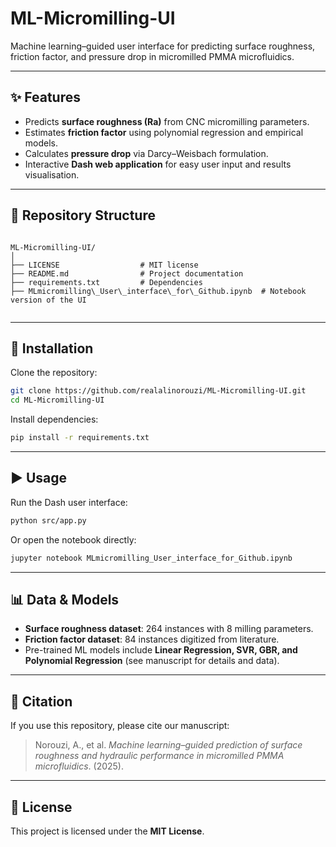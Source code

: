 # ML-Micromilling-UI

Machine learning–guided user interface for predicting surface roughness, friction factor, and pressure drop in micromilled PMMA microfluidics.

---

## ✨ Features
- Predicts **surface roughness (Ra)** from CNC micromilling parameters.  
- Estimates **friction factor** using polynomial regression and empirical models.  
- Calculates **pressure drop** via Darcy–Weisbach formulation.  
- Interactive **Dash web application** for easy user input and results visualisation.  

---

## 📂 Repository Structure
```

ML-Micromilling-UI/
│
├── LICENSE                  # MIT license
├── README.md                # Project documentation
├── requirements.txt         # Dependencies
├── MLmicromilling\_User\_interface\_for\_Github.ipynb  # Notebook version of the UI


````

---

## 🔧 Installation
Clone the repository:
```bash
git clone https://github.com/realalinorouzi/ML-Micromilling-UI.git
cd ML-Micromilling-UI
````

Install dependencies:

```bash
pip install -r requirements.txt
```

---

## ▶️ Usage

Run the Dash user interface:

```bash
python src/app.py
```

Or open the notebook directly:

```bash
jupyter notebook MLmicromilling_User_interface_for_Github.ipynb
```

---

## 📊 Data & Models

* **Surface roughness dataset**: 264 instances with 8 milling parameters.
* **Friction factor dataset**: 84 instances digitized from literature.
* Pre-trained ML models include **Linear Regression, SVR, GBR, and Polynomial Regression** (see manuscript for details and data).

---

## 📖 Citation

If you use this repository, please cite our manuscript:

> Norouzi, A., et al.
> *Machine learning–guided prediction of surface roughness and hydraulic performance in micromilled PMMA microfluidics*. (2025).

---

## 📜 License

This project is licensed under the **MIT License**.

